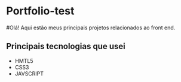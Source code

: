 # Portfolio-test

#Olá! Aqui estão meus principais projetos relacionados ao front end.
<div>
<h2>Principais tecnologias que usei</h2>
<nav>
  <ul>
  <li>HMTL5</li>
  <li>CSS3</li>
  <li>JAVSCRIPT</li>
  </ul>
</nav>

<img src="https://github.com/Deivison1/Portfolio-test/blob/main/Site%20pessoal1024_1.png" alt="">

  </div>
